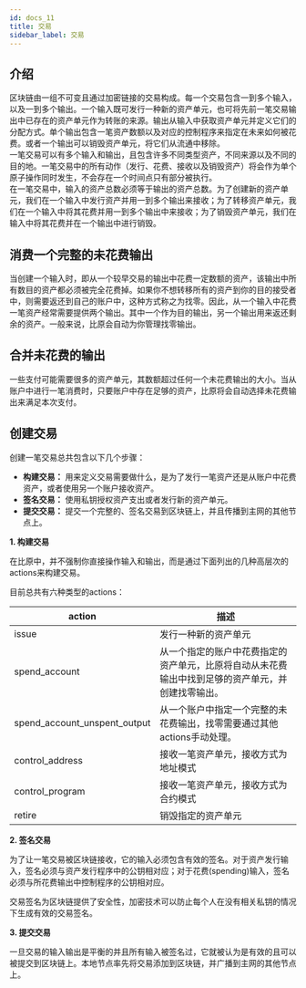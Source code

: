 ```yaml
---
id: docs_11
title: 交易
sidebar_label: 交易
---
```



## 介绍

区块链由一组不可变且通过加密链接的交易构成。每一个交易包含一到多个输入，以及一到多个输出。一个输入既可发行一种新的资产单元，也可将先前一笔交易输出中已存在的资产单元作为转账的来源。输出从输入中获取资产单元并定义它们的分配方式。单个输出包含一笔资产数额以及对应的控制程序来指定在未来如何被花费。或者一个输出可以销毁资产单元，将它们从流通中移除。<br />一笔交易可以有多个输入和输出，且包含许多不同类型资产，不同来源以及不同的目的地。一笔交易中的所有动作（发行、花费、接收以及销毁资产）将会作为单个原子操作同时发生，不会存在一个时间点只有部分被执行。<br />在一笔交易中，输入的资产总数必须等于输出的资产总数。为了创建新的资产单元，我们在一个输入中发行资产并用一到多个输出来接收；为了转移资产单元，我们在一个输入中将其花费并用一到多个输出中来接收；为了销毁资产单元，我们在输入中将其花费并在一个输出中进行销毁。

## 消费一个完整的未花费输出

当创建一个输入时，即从一个较早交易的输出中花费一定数额的资产，该输出中所有数目的资产都必须被完全花费掉。如果你不想转移所有的资产到你的目的接受者中，则需要返还到自己的账户中，这种方式称之为找零。因此，从一个输入中花费一笔资产经常需要提供两个输出。其中一个作为目的输出，另一个输出用来返还剩余的资产。一般来说，比原会自动为你管理找零输出。

## 合并未花费的输出

一些支付可能需要很多的资产单元，其数额超过任何一个未花费输出的大小。当从账户中进行一笔消费时，只要账户中存在足够的资产，比原将会自动选择未花费输出来满足本次支付。

## 创建交易

创建一笔交易总共包含以下几个步骤：

- **构建交易：** 用来定义交易需要做什么，是为了发行一笔资产还是从账户中花费资产，或者使用另一个账户接收资产。
- **签名交易：** 使用私钥授权资产支出或者发行新的资产单元。
- **提交交易：** 提交一个完整的、签名交易到区块链上，并且传播到主网的其他节点上。

**1. 构建交易**

在比原中，并不强制你直接操作输入和输出，而是通过下面列出的几种高层次的actions来构建交易。

目前总共有六种类型的actions：

| action | 描述 |
| --- | --- |
| issue | 发行一种新的资产单元 |
| spend_account | 从一个指定的账户中花费指定的资产单元，比原将自动从未花费输出中找到足够的资产单元，并创建找零输出。 |
| spend_account_unspent_output | 从一个账户中指定一个完整的未花费输出，找零需要通过其他actions手动处理。 |
| control_address | 接收一笔资产单元，接收方式为地址模式 |
| control_program | 接收一笔资产单元，接收方式为合约模式 |
| retire | 销毁指定的资产单元 |


**2. 签名交易**

为了让一笔交易被区块链接收，它的输入必须包含有效的签名。对于资产发行输入，签名必须与资产发行程序中的公钥相对应；对于花费(spending)输入，签名必须与所花费输出中控制程序的公钥相对应。

交易签名为区块链提供了安全性，加密技术可以防止每个人在没有相关私钥的情况下生成有效的交易签名。


**3. 提交交易**

一旦交易的输入输出是平衡的并且所有输入被签名过，它就被认为是有效的且可以被提交到区块链上。本地节点率先将交易添加到区块链，并广播到主网的其他节点上。